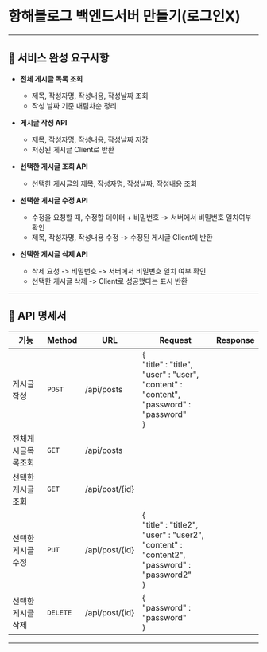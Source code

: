 # 항해블로그 백엔드서버 만들기(로그인X)
 - - -
## 🍑 서비스 완성 요구사항
* **전체 게시글 목록 조회**
  * 제목, 작성자명, 작성내용, 작성날짜 조회
  * 작성 날짜 기준 내림차순 정리


* **게시글 작성 API**
  * 제목, 작성자명, 작성내용, 작성날짜 저장
  * 저장된 게시글 Client로 반환


* **선택한 게시글 조회 API**
  * 선택한 게시글의 제목, 작성자명, 작성날짜, 작성내용 조회


* **선택한 게시글 수정 API**
  * 수정을 요청할 때, 수정할 데이터 + 비밀번호 -> 서버에서 비밀번호 일치여부 확인
  * 제목, 작성자명, 작성내용 수정 -> 수정된 게시글 Client에 반환


* **선택한 게시글 삭제 API**
  * 삭제 요청 -> 비밀번호 -> 서버에서 비밀번호 일치 여부 확인
  * 선택한 게시글 삭제 -> Client로 성공했다는 표시 반환
- - -
## 🧸 API 명세서
| 기능        |Method|URL       | Request                                                                                                   | Response |
|-----------|---|----------|-----------------------------------------------------------------------------------------------------------|----------|
| 게시글작성     |`POST`|/api/posts| {<br>"title" : "title",<br>"user" : "user",<br>"content" : "content",<br>"password" : "password"<br>}     | |
| 전체게시글목록조회 |`GET`|/api/posts|||
| 선택한게시글조회  |`GET`|/api/post/{id}|||
| 선택한게시글수정  |`PUT`|/api/post/{id}| {<br>"title" : "title2",<br>"user" : "user2",<br>"content" : "content2",<br>"password" : "password2"<br>} ||
| 선택한게시글삭제  |`DELETE`|/api/post/{id}| {<br>"password" : "password"<br>}                                                                         ||
- - -